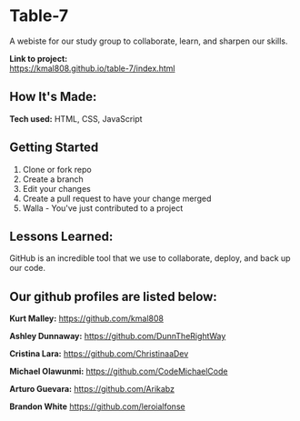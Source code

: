 # Table-7
A webiste for our study group to collaborate, learn, and sharpen our skills. </br> 

**Link to project:** </br>
https://kmal808.github.io/table-7/index.html

## How It's Made:

**Tech used:** HTML, CSS, JavaScript

## Getting Started

1. Clone or fork repo
2. Create a branch
3. Edit your changes
4. Create a pull request to have your change merged 
5. Walla - You've just contributed to a project

## Lessons Learned:

GitHub is an incredible tool that we use to collaborate, deploy, and back up our code.  

## Our github profiles are listed below:

**Kurt Malley:** https://github.com/kmal808

**Ashley Dunnaway:** https://github.com/DunnTheRightWay

**Cristina Lara:** https://github.com/ChristinaaDev

**Michael Olawunmi:** https://github.com/CodeMichaelCode

**Arturo Guevara:** https://github.com/Arikabz

**Brandon White** https://github.com/leroialfonse

